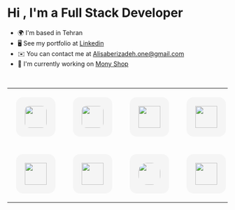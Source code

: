 Hi , I'm a Full Stack Developer
===========================

* 🌍  I'm based in Tehran
* 🖥️  See my portfolio at [Linkedin](http://www.linkedin.com/in/ali-saberizadeh-667899223/)
* ✉️  You can contact me at [Alisaberizadeh.one@gmail.com](mailto:Alisaberizadeh.one@gmail.com)
* 🚀  I'm currently working on [Mony Shop](http://https://github.com/alisaberizadeh/monyshop)

<br>
 
<p align="center">
  <table align="center" width="100%">
    <tr>
      <td align="center" style="padding: 20px;" width="100">
        <div style="border-radius: 16px; padding: 20px; background-color: #f5f5f5; transition: transform 0.3s;" onmouseover="this.style.transform='scale(1.05)'" onmouseout="this.style.transform='scale(1)'">
          <img src="https://cdn.jsdelivr.net/gh/devicons/devicon/icons/javascript/javascript-original.svg"  style="border-radius: 10px;" width="50"/>
        </div>
      </td>
      <td align="center" style="padding: 20px;" width="100">
        <div style="border-radius: 16px; padding: 20px; background-color: #f5f5f5; transition: transform 0.3s;" onmouseover="this.style.transform='scale(1.05)'" onmouseout="this.style.transform='scale(1)'">
          <img src="https://cdn.jsdelivr.net/gh/devicons/devicon/icons/typescript/typescript-original.svg" style="border-radius: 10px;"  width="50"/>
        </div>
      </td>
      <td align="center" style="padding: 20px;" width="100">
        <div style="border-radius: 16px; padding: 20px; background-color: #f5f5f5; transition: transform 0.3s;" onmouseover="this.style.transform='scale(1.05)'" onmouseout="this.style.transform='scale(1)'">
          <img src="https://cdn.jsdelivr.net/gh/devicons/devicon/icons/react/react-original.svg" width="50"/>
        </div>
      </td>
      <td align="center" style="padding: 20px;" width="100">
        <div style="border-radius: 16px; padding: 20px; background-color: #f5f5f5; transition: transform 0.3s;" onmouseover="this.style.transform='scale(1.05)'" onmouseout="this.style.transform='scale(1)'">
          <img src="https://cdn.jsdelivr.net/gh/devicons/devicon/icons/nextjs/nextjs-original.svg" width="50"/>
        </div>
      </td>
      <td align="center" style="padding: 20px;" width="100">
        <div style="border-radius: 16px; padding: 20px; background-color: #f5f5f5; transition: transform 0.3s;" onmouseover="this.style.transform='scale(1.05)'" onmouseout="this.style.transform='scale(1)'">
          <img src="https://www.vectorlogo.zone/logos/tailwindcss/tailwindcss-icon.svg" width="50"/>
        </div>
      </td>
      <td align="center" style="padding: 20px;" width="100">
        <div style="border-radius: 16px; padding: 20px; background-color: #f5f5f5; transition: transform 0.3s;" onmouseover="this.style.transform='scale(1.05)'" onmouseout="this.style.transform='scale(1)'">
          <img src="https://cdn.jsdelivr.net/gh/devicons/devicon/icons/bootstrap/bootstrap-plain.svg" width="50"/>
        </div>
      </td>
    </tr>
    <tr>
      <td align="center" style="padding: 20px;" width="100">
        <div style="border-radius: 16px; padding: 20px; background-color: #f5f5f5; transition: transform 0.3s;" onmouseover="this.style.transform='scale(1.05)'" onmouseout="this.style.transform='scale(1)'">
          <img src="https://cdn.jsdelivr.net/gh/devicons/devicon/icons/materialui/materialui-original.svg" width="50"/>
        </div>
      </td>
      <td align="center" style="padding: 20px;" width="100">
        <div style="border-radius: 16px; padding: 20px; background-color: #f5f5f5; transition: transform 0.3s;" onmouseover="this.style.transform='scale(1.05)'" onmouseout="this.style.transform='scale(1)'">
          <img src="https://cdn.jsdelivr.net/gh/devicons/devicon/icons/php/php-original.svg" width="50"/>
        </div>
      </td>
     <td align="center" style="padding: 20px;" width="100">
  <div style="border-radius: 16px; padding: 20px; background-color: #f5f5f5; transition: transform 0.3s;" onmouseover="this.style.transform='scale(1.05)'" onmouseout="this.style.transform='scale(1)'">
    <img src="https://avatars.githubusercontent.com/u/958072?v=4"   style="border-radius: 20px;" width="50"/>
  </div>
</td>
      <td align="center" style="padding: 20px;" width="100">
        <div style="border-radius: 16px; padding: 20px; background-color: #f5f5f5; transition: transform 0.3s;" onmouseover="this.style.transform='scale(1.05)'" onmouseout="this.style.transform='scale(1)'">
          <img src="https://cdn.jsdelivr.net/gh/devicons/devicon/icons/mysql/mysql-original.svg" width="50"/>
        </div>
      </td>
      <td align="center" style="padding: 20px;" width="100">
        <div style="border-radius: 16px; padding: 20px; background-color: #f5f5f5; transition: transform 0.3s;" onmouseover="this.style.transform='scale(1.05)'" onmouseout="this.style.transform='scale(1)'">
          <img src="https://cdn.jsdelivr.net/gh/devicons/devicon/icons/git/git-original.svg" width="50"/>
        </div>
      </td>
      <td align="center" style="padding: 20px;" width="100">
        <div style="border-radius: 16px; padding: 20px; background-color: #f5f5f5; transition: transform 0.3s;" onmouseover="this.style.transform='scale(1.05)'" onmouseout="this.style.transform='scale(1)'">
          <img src="https://img.icons8.com/m_sharp/512/sass.png" width="50"/>
        </div>
      </td>
    </tr>
  </table>
</p>

